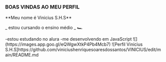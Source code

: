 ### BOAS VINDAS AO MEU PERFIL  
<p></p>
**Meu nome é Vinicius S.H.S**
<p></p>
_ estou cursando o ensino médio _
🏎️
<p></p>
-estou estudando no alura
-me desenvolvendo em JavaScript 
![](https://images.app.goo.gl/eQWgwXtkP4Pb4Mcb7)
![Perfil Vinicius S.H.S]https://github.com/viniciushenriquesoaresdossantos/VINICIUS/edit/main/README.md
